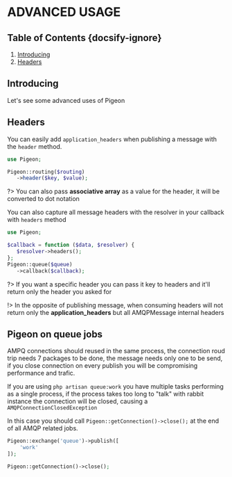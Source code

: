 # ADVANCED USAGE
## Table of Contents {docsify-ignore}
 1. [Introducing](#introducing)
 1. [Headers](#headers)
 
## Introducing
 Let's see some advanced uses of Pigeon
 
## Headers
 You can easily add `application_headers` when publishing a message with the `header` method.
 
 ```php
use Pigeon;

Pigeon::routing($routing)
    ->header($key, $value);    
```  

?> You can also pass **associative array** as a value for the header, it will be converted to dot notation

You can also capture all message headers with the resolver in your callback with `headers` method
 ```php
 use Pigeon;
 
$callback = function ($data, $resolver) {
    $resolver->headers();
};
 Pigeon::queue($queue)
    ->callback($callback);
 ```  
 
?> If you want a specific header you can pass it key to headers and it'll return only the header you asked for

!> In the opposite of publishing message, when consuming headers will not return only the **application_headers**
but all AMQPMessage internal headers

## Pigeon on queue jobs

AMPQ connections should reused in the same process, the connection roud trip needs 7 packages to be done, the message needs only one to be send, if you close connection on every publish you will be compromising performance and trafic.

If you are using `php artisan queue:work` you have multiple tasks performing as a single process, if the process takes too long to "talk" with rabbit instance the connection will be closed, causing a `AMQPConnectionClosedException`

In this case you should call `Pigeon::getConnection()->close();` at the end of all AMQP related jobs.

```PHP
Pigeon::exchange('queue')->publish([
    'work'
]);

Pigeon::getConnection()->close();
```
